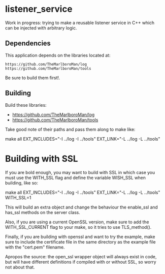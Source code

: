 # listener_service

Work in progress: trying to make a reusable listener service in C++ which can be 
injected with arbitrary logic.

## Dependencies

This application depends on the libraries located at:

	https://github.com/TheMarlboroMan/log
	https://github.com/TheMarlboroMan/tools 

Be sure to build them first!.

## Building

Build these libraries:

- https://github.com/TheMarlboroMan/log
- https://github.com/TheMarlboroMan/tools 

Take good note of their paths and pass them along to make like:

make all EXT_INCLUDES="-I ../log -I ../tools" EXT_LINK="-L ../log -L ../tools"

# Building with SSL

If you are bold enough, you may want to build with SSL in which case you must
use the WITH_SSL flag and define the variable WISH_SSL when building, like so:

make all EXT_INCLUDES="-I ../log -I ../tools" EXT_LINK="-L ../log -L ../tools" WITH_SSL=1

This will build an extra object and change the behaviour the enable_ssl and 
has_ssl methods on the server class.

Also, if you are using a current OpenSSL version, make sure to add the WITH_SSL_CURRENT
flag to your make, so it tries to use TLS_method().

Finally, if you are building with openssl and want to try the example, make sure
to include the certificate file in the same directory as the example file
with the "cert.pem" filename.

Apropos the source: the open_ssl wrapper object will always exist in code, but
will have different definitions if compiled with or without SSL, so worry not
about that.